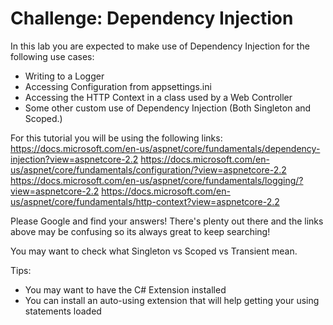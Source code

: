 # Challenge: Dependency Injection
In this lab you are expected to make use of Dependency Injection for the following use cases:
- Writing to a Logger
- Accessing Configuration from appsettings.ini
- Accessing the HTTP Context in a class used by a Web Controller
- Some other custom use of Dependency Injection (Both Singleton and Scoped.)

For this tutorial you will be using the following links:
https://docs.microsoft.com/en-us/aspnet/core/fundamentals/dependency-injection?view=aspnetcore-2.2
https://docs.microsoft.com/en-us/aspnet/core/fundamentals/configuration/?view=aspnetcore-2.2
https://docs.microsoft.com/en-us/aspnet/core/fundamentals/logging/?view=aspnetcore-2.2
https://docs.microsoft.com/en-us/aspnet/core/fundamentals/http-context?view=aspnetcore-2.2

Please Google and find your answers! There's plenty out there and the links above may be confusing so its always great to keep searching!

You may want to check what Singleton vs Scoped vs Transient mean.

Tips:
- You may want to have the C# Extension installed
- You can install an auto-using extension that will help getting your using statements loaded